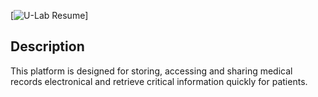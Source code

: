 [![U-Lab Resume](https://res.cloudinary.com/djc1umong/image/upload/v1680315359/lab_login_lqkseu.png)]

## Description
This platform is designed for storing, accessing and sharing medical records electronical and retrieve critical information quickly for patients.
